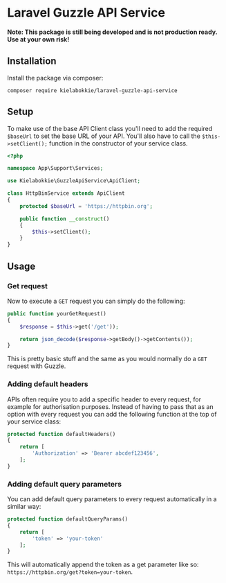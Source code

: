 # Laravel Guzzle API Service

**Note: This package is still being developed and is not production ready. Use at your own risk!**

## Installation

Install the package via composer:

    composer require kielabokkie/laravel-guzzle-api-service

## Setup

To make use of the base API Client class you'll need to add the required `$baseUrl` to set the base URL of your API. You'll also have to call the `$this->setClient();` function in the constructor of your service class.

```php
<?php

namespace App\Support\Services;

use Kielabokkie\GuzzleApiService\ApiClient;

class HttpBinService extends ApiClient
{
    protected $baseUrl = 'https://httpbin.org';

    public function __construct()
    {
        $this->setClient();
    }
}
```

## Usage

### Get request

Now to execute a `GET` request you can simply do the following:

```php
public function yourGetRequest()
{
    $response = $this->get('/get'));

    return json_decode($response->getBody()->getContents());
}
```

This is pretty basic stuff and the same as you would normally do a `GET` request with Guzzle.

### Adding default headers

APIs often require you to add a specific header to every request, for example for authorisation purposes. Instead of having to pass that as an option with every request you can add the following function at the top of your service class:

```php
protected function defaultHeaders()
{
    return [
        'Authorization' => 'Bearer abcdef123456',
    ];
}
```

### Adding default query parameters

You can add default query parameters to every request automatically in a similar way:

```php
protected function defaultQueryParams()
{
    return [
        'token' => 'your-token'
    ];
}
```

This will automatically append the token as a get parameter like so: `https://httpbin.org/get?token=your-token`.
